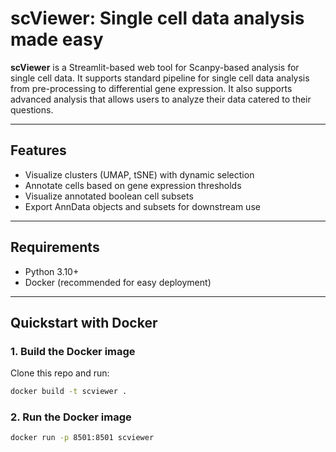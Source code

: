 # scViewer: Single cell data analysis made easy

**scViewer** is a Streamlit-based web tool for Scanpy-based analysis for single cell data. It supports standard pipeline for single cell data analysis from pre-processing to differential gene expression. It also supports advanced analysis that allows users to analyze their data catered to their questions.

---

## Features

- Visualize clusters (UMAP, tSNE) with dynamic selection  
- Annotate cells based on gene expression thresholds  
- Visualize annotated boolean cell subsets  
- Export AnnData objects and subsets for downstream use  

---

## Requirements

- Python 3.10+  
- Docker (recommended for easy deployment)  

---

## Quickstart with Docker

### 1. Build the Docker image

Clone this repo and run:

```bash
docker build -t scviewer .
```

### 2. Run the Docker image
```bash
docker run -p 8501:8501 scviewer
```























